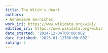 ```yaml
---
title: The Witch's Heart
authors:
- Genevieve Gornichec
work_iri: https://www.wikidata.org/wiki/
edition_iri: https://www.wikidata.org/wiki/
date_started: '2024-12-04T00:00:00Z'
date_finished: '2025-01-12T00:00:00Z'
rating: 3
---
```



